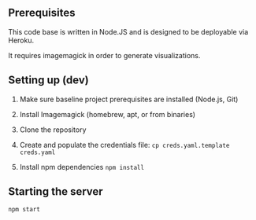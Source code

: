 ## Prerequisites
This code base is written in Node.JS and is designed to be deployable via Heroku.

It requires imagemagick in order to generate visualizations.

## Setting up (dev)

1. Make sure baseline project prerequisites are installed (Node.js, Git)

2. Install Imagemagick (homebrew, apt, or from binaries)

3. Clone the repository

4. Create and populate the credentials file: `cp creds.yaml.template creds.yaml`

5. Install npm dependencies `npm install`

## Starting the server

`npm start`
